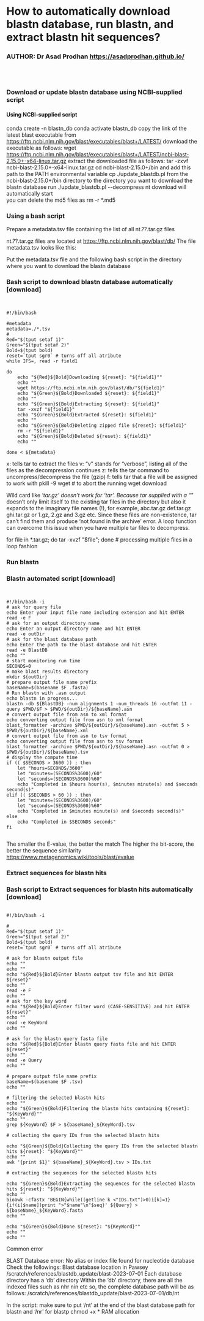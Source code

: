 # **How to automatically download blastn database, run blastn, and extract blastn hit sequences?** <br />


### **AUTHOR: Dr Asad Prodhan** https://asadprodhan.github.io/


<br />


<br />



### **Download or update blastn database using NCBI-supplied script**


#### **Using NCBI-supplied script**  


conda create -n blastn_db
conda activate blastn_db
copy the link of the latest blast executable from https://ftp.ncbi.nlm.nih.gov/blast/executables/blast+/LATEST/ 
download the executable as follows: wget https://ftp.ncbi.nlm.nih.gov/blast/executables/blast+/LATEST/ncbi-blast-2.15.0+-x64-linux.tar.gz 
extract the downloaded file as follows: tar -zxvf ncbi-blast-2.15.0+-x64-linux.tar.gz
cd ncbi-blast-2.15.0+/bin and add this path to the PATH environmental variable 
cp ./update_blastdb.pl from the ncbi-blast-2.15.0+/bin directory to the directory you want to download the blastn database
run ./update_blastdb.pl --decompress nt
download will automatically start  
you can delete the md5 files as rm -r *.md5


### **Using a bash script**  



Prepare a metadata.tsv file containing the list of all nt.??.tar.gz files

nt.??.tar.gz files are located at https://ftp.ncbi.nlm.nih.gov/blast/db/
The file metadata.tsv looks like this:

Put the metadata.tsv file and the following bash script in the directory where you want to download the blastn database


### **Bash script to download blastn database automatically [download]**


```


#!/bin/bash

#metadata
metadata=./*.tsv
#
Red="$(tput setaf 1)"
Green="$(tput setaf 2)"
Bold=$(tput bold)
reset=`tput sgr0` # turns off all atribute
while IFS=, read -r field1   

do  
    echo "${Red}${Bold}Downloading ${reset}: "${field1}"" 
    echo ""
    wget https://ftp.ncbi.nlm.nih.gov/blast/db/"${field1}" 
    echo "${Green}${Bold}Downloaded ${reset}: ${field1}"
    echo ""
    echo "${Green}${Bold}Extracting ${reset}: ${field1}"
    tar -xvzf "${field1}"
    echo "${Green}${Bold}Extracted ${reset}: ${field1}"
    echo ""
    echo "${Green}${Bold}Deleting zipped file ${reset}: ${field1}"
    rm -r "${field1}"
    echo "${Green}${Bold}Deleted ${reset}: ${field1}"
    echo ""

done < ${metadata}

```


x: tells tar to extract the files
v: “v” stands for “verbose”, listing all of the files as the decompression continues
z: tells the tar command to uncompress/decompress the file (gzip)
f: tells tar that a file will be assigned to work with
pkill -9 wget # to abort the running wget download


Wild card like ‘*tar.gz’ doesn’t work for ‘tar’. Because tar supplied with a “*” doesn’t only limit itself to the existing tar files in the directory but also it expands to the imaginary file names (!), for example, abc.tar.gz def.tar.gz ghi.tar.gz or 1.gz, 2.gz and 3.gz etc. Since these files are non-existence, tar can’t find them and produce ‘not found in the archive’ error. A loop function can overcome this issue when you have multiple tar files to decompress.

for file in *.tar.gz; do tar -xvzf "$file"; done # processing multiple files in a loop fashion


### **Run blastn**


### **Blastn automated script [download]**


```


#!/bin/bash -i
# ask for query file
echo Enter your input file name including extension and hit ENTER
read -e F
# ask for an output directory name
echo Enter an output directory name and hit ENTER
read -e outDir
# ask for the blast database path
echo Enter the path to the blast database and hit ENTER
read -e BlastDB
echo ""
# start monitoring run time
SECONDS=0
# make blast results directory
mkdir ${outDir}
# prepare output file name prefix
baseName=$(basename $F .fasta)
# Run blastn with .asn output
echo blastn in progress...
blastn -db ${BlastDB} -num_alignments 1 -num_threads 16 -outfmt 11 -query $PWD/$F > $PWD/${outDir}/${baseName}.asn
# convert output file from asn to xml format
echo converting output file from asn to xml format
blast_formatter -archive $PWD/${outDir}/${baseName}.asn -outfmt 5 > $PWD/${outDir}/${baseName}.xml
# convert output file from asn to tsv format
echo converting output file from asn to tsv format
blast_formatter -archive $PWD/${outDir}/${baseName}.asn -outfmt 0 > $PWD/${outDir}/${baseName}.tsv
# display the compute time
if (( $SECONDS > 3600 )) ; then
    let "hours=SECONDS/3600"
    let "minutes=(SECONDS%3600)/60"
    let "seconds=(SECONDS%3600)%60"
    echo "Completed in $hours hour(s), $minutes minute(s) and $seconds second(s)"
elif (( $SECONDS > 60 )) ; then
    let "minutes=(SECONDS%3600)/60"
    let "seconds=(SECONDS%3600)%60"
    echo "Completed in $minutes minute(s) and $seconds second(s)"
else
    echo "Completed in $SECONDS seconds"
fi


```


The smaller the E-value, the better the match
The higher the bit-score, the better the sequence similarity
https://www.metagenomics.wiki/tools/blast/evalue



### **Extract sequences for blastn hits**


### **Bash script to Extract sequences for blastn hits automatically [download]**



```

#!/bin/bash -i

#
Red="$(tput setaf 1)"
Green="$(tput setaf 2)"
Bold=$(tput bold)
reset=`tput sgr0` # turns off all atribute

# ask for blastn output file
echo ""
echo ""
echo "${Red}${Bold}Enter blastn output tsv file and hit ENTER ${reset}" 
echo ""
read -e F
echo ""
# ask for the key word
echo "${Red}${Bold}Enter filter word (CASE-SENSITIVE) and hit ENTER ${reset}" 
echo ""
read -e KeyWord
echo ""

# ask for the blastn query fasta file
echo "${Red}${Bold}Enter blastn query fasta file and hit ENTER ${reset}" 
echo ""
read -e Query
echo ""

# prepare output file name prefix
baseName=$(basename $F .tsv)
echo ""

# filtering the selected blastn hits
echo ""
echo "${Green}${Bold}Filtering the blastn hits containing ${reset}: "${KeyWord}"" 
echo ""
grep ${KeyWord} $F > ${baseName}_${KeyWord}.tsv

# collecting the query IDs from the selected blastn hits

echo "${Green}${Bold}Collecting the query IDs from the selected blastn hits ${reset}: "${KeyWord}"" 
echo ""
awk '{print $1}' ${baseName}_${KeyWord}.tsv > IDs.txt

# extracting the sequences for the selected blastn hits

echo "${Green}${Bold}Extracting the sequences for the selected blastn hits ${reset}: "${KeyWord}"" 
echo ""
bioawk -cfastx 'BEGIN{while((getline k <"IDs.txt")>0)i[k]=1}{if(i[$name])print ">"$name"\n"$seq}' ${Query} > ${baseName}_${KeyWord}.fasta
echo ""

echo "${Green}${Bold}Done ${reset}: "${KeyWord}"" 
echo ""
echo ""

```


Common error

BLAST Database error: No alias or index file found for nucleotide database
Check the followings:
Blast database location in Pawsey
/scratch/references/blastdb_update/blast-2023-07-01
Each database directory has a ‘db’ directory
Within the ‘db’ directory, there are all the indexed files such as nhr nin etc
so, the complete database path will be as follows:
/scratch/references/blastdb_update/blast-2023-07-01/db/nt

In the script: make sure to put ‘/nt’ at the end of the blast database path for blastn and ‘/nr’ for blastp
chmod +x * 
RAM allocation


